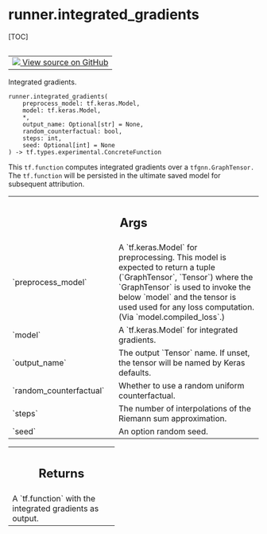 <!-- lint-g3mark -->

# runner.integrated_gradients

[TOC]

<!-- Insert buttons and diff -->

<table class="tfo-notebook-buttons tfo-api nocontent" align="left">
<td>
  <a target="_blank" href="https://github.com/tensorflow/gnn/tree/master/tensorflow_gnn/runner/utils/attribution.py#L230-L300">
    <img src="https://www.tensorflow.org/images/GitHub-Mark-32px.png" />
    View source on GitHub
  </a>
</td>
</table>

Integrated gradients.

<pre class="devsite-click-to-copy prettyprint lang-py tfo-signature-link">
<code>runner.integrated_gradients(
    preprocess_model: tf.keras.Model,
    model: tf.keras.Model,
    *,
    output_name: Optional[str] = None,
    random_counterfactual: bool,
    steps: int,
    seed: Optional[int] = None
) -> tf.types.experimental.ConcreteFunction
</code></pre>

<!-- Placeholder for "Used in" -->

This `tf.function` computes integrated gradients over a `tfgnn.GraphTensor.` The
`tf.function` will be persisted in the ultimate saved model for subsequent
attribution.

<!-- Tabular view -->

 <table class="responsive fixed orange">
<colgroup><col width="214px"><col></colgroup>
<tr><th colspan="2"><h2 class="add-link">Args</h2></th></tr>

<tr>
<td>
`preprocess_model`<a id="preprocess_model"></a>
</td>
<td>
A `tf.keras.Model` for preprocessing. This model is
expected to return a tuple (`GraphTensor`, `Tensor`) where the
`GraphTensor` is used to invoke the below `model` and the tensor is used
used for any loss computation. (Via `model.compiled_loss`.)
</td>
</tr><tr>
<td>
`model`<a id="model"></a>
</td>
<td>
A `tf.keras.Model` for integrated gradients.
</td>
</tr><tr>
<td>
`output_name`<a id="output_name"></a>
</td>
<td>
The output `Tensor` name. If unset, the tensor will be named
by Keras defaults.
</td>
</tr><tr>
<td>
`random_counterfactual`<a id="random_counterfactual"></a>
</td>
<td>
Whether to use a random uniform counterfactual.
</td>
</tr><tr>
<td>
`steps`<a id="steps"></a>
</td>
<td>
The number of interpolations of the Riemann sum approximation.
</td>
</tr><tr>
<td>
`seed`<a id="seed"></a>
</td>
<td>
An option random seed.
</td>
</tr>
</table>

<!-- Tabular view -->

 <table class="responsive fixed orange">
<colgroup><col width="214px"><col></colgroup>
<tr><th colspan="2"><h2 class="add-link">Returns</h2></th></tr>
<tr class="alt">
<td colspan="2">
A `tf.function` with the integrated gradients as output.
</td>
</tr>

</table>
